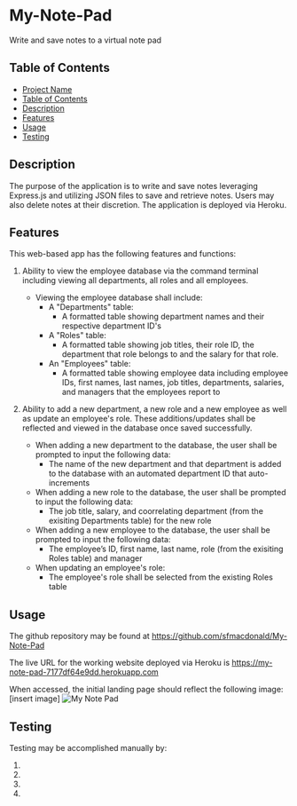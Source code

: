 # My-Note-Pad
Write and save notes to a virtual note pad

## Table of Contents

- [Project Name](#sql-employee-tracker)
- [Table of Contents](#table-of-contents)
- [Description](#description)
- [Features](#features)
- [Usage](#usage)
- [Testing](#testing)

## Description

The purpose of the application is to write and save notes leveraging Express.js and utilizing JSON files to save and retrieve notes. Users may also delete notes at their discretion. The application is deployed via Heroku.

## Features

This web-based app has the following features and functions:

1. Ability to view the employee database via the command terminal including viewing all departments, all roles and all employees.
    - Viewing the employee database shall include:
        - A "Departments" table:
            - A formatted table showing department names and their respective department ID's
        - A "Roles" table:
            - A formatted table showing job titles, their role ID, the department that role belongs to and the salary for that role.
        - An "Employees" table:
            - A formatted table showing employee data including employee IDs, first names, last names, job titles, departments, salaries, and managers that the employees report to

2. Ability to add a new department, a new role and a new employee as well as update an employee's role. These additions/updates shall be reflected and viewed in the database once saved successfully. 
    - When adding a new department to the database, the user shall be prompted to input the following data:
        -  The name of the new department and that department is added to the database with an automated department ID that auto-increments
    - When adding a new role to the database, the user shall be prompted to input the following data:
        - The job title, salary, and coorrelating department (from the exisiting Departments table) for the new role
    - When adding a new employee to the database, the user shall be prompted to input the following data:
        - The employee’s ID, first name, last name, role (from the exisiting Roles table) and manager
    - When updating an employee's role:
        - The employee's role shall be selected from the existing Roles table

## Usage

The github repository may be found at https://github.com/sfmacdonald/My-Note-Pad

The live URL for the working website deployed via Heroku is https://my-note-pad-7177df64e9dd.herokuapp.com

When accessed, the initial landing page should reflect the following image: [insert image]
![My Note Pad](<./wireframes/Screenshot 2024-02-12 at 1.37.22 PM.png>)

## Testing

Testing may be accomplished manually by:

1. 
2. 
3. 
4. 